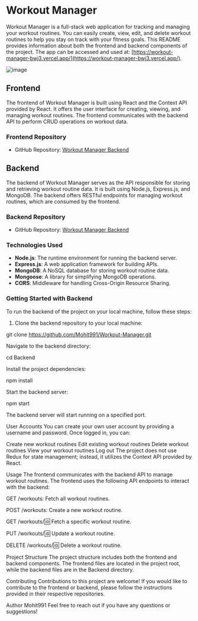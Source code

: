 # Workout Manager

Workout Manager is a full-stack web application for tracking and managing your workout routines. You can easily create, view, edit, and delete workout routines to help you stay on track with your fitness goals. This README provides information about both the frontend and backend components of the project. 
The app can be accessed and used at: [https://workout-manager-bwj3.vercel.app/](https://workout-manager-bwj3.vercel.app/).

![image](https://github.com/Mohit991/Workout-Manager/assets/36065945/0b8b3f2f-bbd9-4d62-b153-a9109e433022)

## Frontend

The frontend of Workout Manager is built using React and the Context API provided by React. It offers the user interface for creating, viewing, and managing workout routines. The frontend communicates with the backend API to perform CRUD operations on workout data.

### Frontend Repository

- GitHub Repository: [Workout Manager Backend](https://github.com/Mohit991/Workout-Manager/tree/main/Frontend)

## Backend

The backend of Workout Manager serves as the API responsible for storing and retrieving workout routine data. It is built using Node.js, Express.js, and MongoDB. The backend offers RESTful endpoints for managing workout routines, which are consumed by the frontend.

### Backend Repository

- GitHub Repository: [Workout Manager Backend](https://github.com/Mohit991/Workout-Manager/tree/main/Backend)

### Technologies Used

- **Node.js**: The runtime environment for running the backend server.
- **Express.js**: A web application framework for building APIs.
- **MongoDB**: A NoSQL database for storing workout routine data.
- **Mongoose**: A library for simplifying MongoDB operations.
- **CORS**: Middleware for handling Cross-Origin Resource Sharing.

### Getting Started with Backend

To run the backend of the project on your local machine, follow these steps:

1. Clone the backend repository to your local machine:

  git clone https://github.com/Mohit991/Workout-Manager.git
  
Navigate to the backend directory:


cd Backend

Install the project dependencies:


npm install

Start the backend server:


npm start

The backend server will start running on a specified port.

User Accounts
You can create your own user account by providing a username and password. Once logged in, you can:

Create new workout routines
Edit existing workout routines
Delete workout routines
View your workout routines
Log out
The project does not use Redux for state management; instead, it utilizes the Context API provided by React.

Usage
The frontend communicates with the backend API to manage workout routines.
The frontend uses the following API endpoints to interact with the backend:

GET /workouts: Fetch all workout routines.

POST /workouts: Create a new workout routine.

GET /workouts/:id: Fetch a specific workout routine.

PUT /workouts/:id: Update a workout routine.

DELETE /workouts/:id: Delete a workout routine.

Project Structure
The project structure includes both the frontend and backend components. The frontend files are located in the project root, while the backend files are in the Backend directory.

Contributing
Contributions to this project are welcome! If you would like to contribute to the frontend or backend, please follow the instructions provided in their respective repositories.


Author
Mohit991
Feel free to reach out if you have any questions or suggestions!


